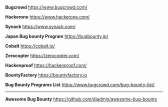 **Bugcrowd**
https://www.bugcrowd.com/

**Hackerone**
https://www.hackerone.com/

**Synack**
https://www.synack.com/

**Japan Bug bounty Program**
https://bugbounty.jp/

**Cobalt**
https://cobalt.io/

**Zerocopter**
https://zerocopter.com/

**Hackenproof**
https://hackenproof.com/

**BountyFactory**
https://bountyfactory.io

**Bug Bounty Programs List**
https://www.bugcrowd.com/bug-bounty-list/

***

**Awesome Bug Bounty**
https://github.com/djadmin/awesome-bug-bounty
